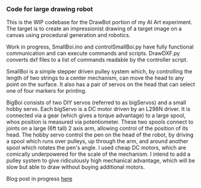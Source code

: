 ### Code for large drawing robot

This is the WIP codebase for the DrawBot portion of my AI Art experiment. The target is to create an impressionist drawing of a target image on a canvas using procedural generation and robotics. 

Work in progress, SmallBoi.ino and controlSmallBoi.py have fully functional communication and can execute commands and scripts. DrawDXF.py converts dxf files to a list of commands readable by the controller script. 

SmallBoi is a simple stepper driven pulley system which, by controlling the length of two strings to a center mechanism, can move the head to any point on the surface. It also has a pair of servos on the head that can select one of four markers for printing. 

BigBoi consists of two DIY servos (referred to as bigServos) and a small hobby servo. Each bigServo is a DC motor driven by an L298N driver. It is connected via a gear (which gives a torque advantage) to a large spool, whos position is measured via potentiometer. These two spools connect to joints on a large (6ft tall) 2 axis arm, allowing control of the position of its head. The hobby servo control the pen on the head of the robot, by driving a spool which runs over pulleys, up through the arm, and around another spool which rotates the pen's angle. I used cheap DC motors, which are comically underpowered for the scale of the mechanism. I intend to add a pulley system to give ridiculously high mechanical advantage, which will be slow but able to draw without buying additional motors. 

Blog post in progress [here](https://www.garettmorrison.net/posts/in-progress/#drawbot)

